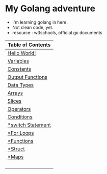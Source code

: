 # My Golang adventure #
  * I'm learning golang in here. 
  * Not clean code, yet.
  * resource : w3schools, official go documents
 
|Table of Contents|
|---|
|[Hello World!](https://github.com/gokhangokcen1/3-2-1-GO/blob/main/day-1/1-1-hello-world.go)|
|[Variables](https://github.com/gokhangokcen1/3-2-1-GO/blob/main/day-1/1-2-variables.go)|
|[Constants](https://github.com/gokhangokcen1/3-2-1-GO/blob/main/day-2/2-1-constants.go)|
|[Output Functions](https://github.com/gokhangokcen1/3-2-1-GO/blob/main/day-2/2-2-output-functions.go)|
|[Data Types](https://github.com/gokhangokcen1/3-2-1-GO/blob/main/day-2/2-3-data-types.go)|
|[Arrays](https://github.com/gokhangokcen1/3-2-1-GO/blob/main/day-3/3-1-arrays.go)|
|[Slices](https://github.com/gokhangokcen1/3-2-1-GO/blob/main/day-3/3-2-slices.go)|
|[Operators](https://github.com/gokhangokcen1/3-2-1-GO/blob/main/day-4/4-1-operators.go)|
|[Conditions](https://github.com/gokhangokcen1/3-2-1-GO/blob/main/day-5/5-1-conditions.go)|
|[*switch Statement]()|
|[*For Loops]()|
|[*Functions]()|
|[*Struct]()|
|[*Maps]()|
|[]()|
|[]()|
|[]()|
|[]()|

